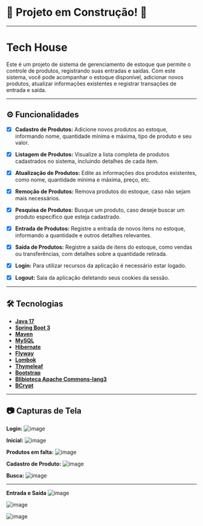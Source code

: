 # 🚧 Projeto em Construção! 🚧
---

# Tech House
Este é um projeto de sistema de gerenciamento de estoque que permite o controle de produtos, registrando suas entradas e saídas. Com este sistema, você pode acompanhar o estoque disponível, adicionar novos produtos, atualizar informações existentes e registrar transações de entrada e saída.

---

## ⚙️ Funcionalidades
- [x] **Cadastro de Produtos:**  Adicione novos produtos ao estoque, informando nome, quantidade mínima e máxima, tipo de produto e seu valor.

- [x] **Listagem de Produtos:**  Visualize a lista completa de produtos cadastrados no sistema, incluindo detalhes de cada item.

- [x] **Atualização de Produtos:** Edite as informações dos produtos existentes, como nome, quantidade mínima e máxima, preço, etc.

- [x] **Remoção de Produtos:** Remova produtos do estoque, caso não sejam mais necessários.

- [x] **Pesquisa de Produtos:** Busque um produto, caso deseje buscar um produto específico que esteja cadastrado.

- [x] **Entrada de Produtos:** Registre a entrada de novos itens no estoque, informando a quantidade e outros detalhes relevantes.

- [x] **Saída de Produtos:** Registre a saída de itens do estoque, como vendas ou transferências, com detalhes sobre a quantidade retirada.

- [x] **Login:** Para utilizar recursos da aplicação é necessário estar logado.
- [x] **Logout:** Saia da aplicação deletando seus cookies da sessão.

---

## 🛠 Tecnologias
- **[Java 17](https://www.oracle.com/java)**
- **[Spring Boot 3](https://spring.io/projects/spring-boot)**
- **[Maven](https://maven.apache.org)**
- **[MySQL](https://www.mysql.com)**
- **[Hibernate](https://hibernate.org)**
- **[Flyway](https://flywaydb.org)**
- **[Lombok](https://projectlombok.org)**
- **[Thymeleaf](https://www.thymeleaf.org/)**
- **[Bootstrap](https://getbootstrap.com/docs/5.3/getting-started/introduction/)**
- **[Blibioteca Apache Commons-lang3](https://commons.apache.org/proper/commons-lang/)**
- **[BCrypt](https://docs.spring.io/spring-security/site/docs/current/api/org/springframework/security/crypto/bcrypt/BCrypt.html)**

---

## 📷 Capturas de Tela
**Login:**
![image](https://github.com/Caio-Pfaltzgraff/tech_house/assets/114542975/046c1d3f-321a-4a26-83be-5d6f4dd3321e)

**Inicial:**
![image](https://github.com/Caio-Pfaltzgraff/tech_house/assets/114542975/313164c9-bdfa-469e-a938-a3b09997a300)

**Produtos em falta:**
![image](https://github.com/Caio-Pfaltzgraff/tech_house/assets/114542975/a91aa689-6dfd-4046-8dbd-b3d40fda4a05)

**Cadastro de Produto:**
![image](https://github.com/Caio-Pfaltzgraff/tech_house/assets/114542975/524a81e4-f368-4edb-b2b4-7cb6258defac)

**Busca:**
![image](https://github.com/Caio-Pfaltzgraff/tech_house/assets/114542975/6bbbf0f2-b879-413a-8721-50fafec69167)

---

**Entrada e Saída**
![image](https://github.com/Caio-Pfaltzgraff/tech_house/assets/114542975/21771dad-c372-4c01-bab5-b5566e3a0339)

![image](https://github.com/Caio-Pfaltzgraff/tech_house/assets/114542975/c04da267-3c44-4468-83d5-07293b7d3e64)

![image](https://github.com/Caio-Pfaltzgraff/tech_house/assets/114542975/3513f89a-cd33-429a-adcd-2d1b13b3d092)


